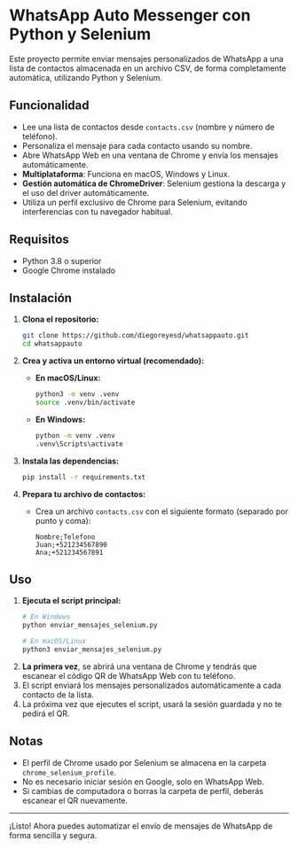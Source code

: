 # WhatsApp Auto Messenger con Python y Selenium

Este proyecto permite enviar mensajes personalizados de WhatsApp a una lista de contactos almacenada en un archivo CSV, de forma completamente automática, utilizando Python y Selenium.

## Funcionalidad
- Lee una lista de contactos desde `contacts.csv` (nombre y número de teléfono).
- Personaliza el mensaje para cada contacto usando su nombre.
- Abre WhatsApp Web en una ventana de Chrome y envía los mensajes automáticamente.
- **Multiplataforma**: Funciona en macOS, Windows y Linux.
- **Gestión automática de ChromeDriver**: Selenium gestiona la descarga y el uso del driver automáticamente.
- Utiliza un perfil exclusivo de Chrome para Selenium, evitando interferencias con tu navegador habitual.

## Requisitos
- Python 3.8 o superior
- Google Chrome instalado

## Instalación

1.  **Clona el repositorio:**
    ```bash
    git clone https://github.com/diegoreyesd/whatsappauto.git
    cd whatsappauto
    ```

2.  **Crea y activa un entorno virtual (recomendado):**

    - **En macOS/Linux:**
      ```bash
      python3 -m venv .venv
      source .venv/bin/activate
      ```
    - **En Windows:**
      ```bash
      python -m venv .venv
      .venv\Scripts\activate
      ```

3.  **Instala las dependencias:**
    ```bash
    pip install -r requirements.txt
    ```

4.  **Prepara tu archivo de contactos:**
    - Crea un archivo `contacts.csv` con el siguiente formato (separado por punto y coma):
      ```csv
      Nombre;Telefono
      Juan;+521234567890
      Ana;+521234567891
      ```

## Uso

1.  **Ejecuta el script principal:**
    ```bash
    # En Windows
    python enviar_mensajes_selenium.py

    # En macOS/Linux
    python3 enviar_mensajes_selenium.py
    ```
2.  **La primera vez**, se abrirá una ventana de Chrome y tendrás que escanear el código QR de WhatsApp Web con tu teléfono.
3.  El script enviará los mensajes personalizados automáticamente a cada contacto de la lista.
4.  La próxima vez que ejecutes el script, usará la sesión guardada y no te pedirá el QR.

## Notas
- El perfil de Chrome usado por Selenium se almacena en la carpeta `chrome_selenium_profile`.
- No es necesario iniciar sesión en Google, solo en WhatsApp Web.
- Si cambias de computadora o borras la carpeta de perfil, deberás escanear el QR nuevamente.

---

¡Listo! Ahora puedes automatizar el envío de mensajes de WhatsApp de forma sencilla y segura. 